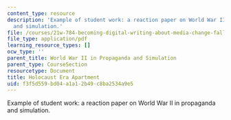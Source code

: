 ```yaml
---
content_type: resource
description: 'Example of student work: a reaction paper on World War II in propaganda
  and simulation.'
file: /courses/21w-784-becoming-digital-writing-about-media-change-fall-2009/f3f5d559bd04a1a12b49c8ba2534a9e5_MIT21W_784F09_Holocaust.pdf
file_type: application/pdf
learning_resource_types: []
ocw_type: ''
parent_title: World War II in Propaganda and Simulation
parent_type: CourseSection
resourcetype: Document
title: Holocaust Era Apartment
uid: f3f5d559-bd04-a1a1-2b49-c8ba2534a9e5
---
```

Example of student work: a reaction paper on World War II in propaganda and simulation.

